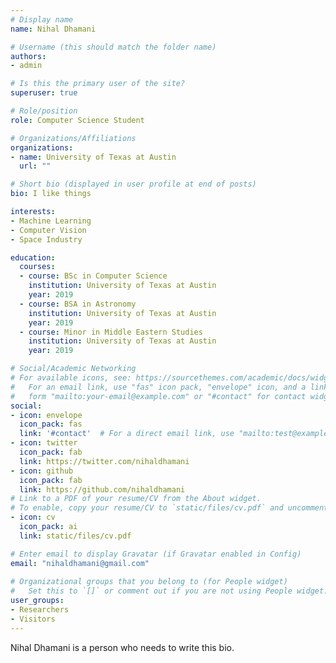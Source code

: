 ```yaml
---
# Display name
name: Nihal Dhamani

# Username (this should match the folder name)
authors:
- admin

# Is this the primary user of the site?
superuser: true

# Role/position
role: Computer Science Student

# Organizations/Affiliations
organizations:
- name: University of Texas at Austin
  url: ""

# Short bio (displayed in user profile at end of posts)
bio: I like things

interests:
- Machine Learning
- Computer Vision
- Space Industry

education:
  courses:
  - course: BSc in Computer Science
    institution: University of Texas at Austin
    year: 2019
  - course: BSA in Astronomy
    institution: University of Texas at Austin
    year: 2019
  - course: Minor in Middle Eastern Studies
    institution: University of Texas at Austin
    year: 2019

# Social/Academic Networking
# For available icons, see: https://sourcethemes.com/academic/docs/widgets/#icons
#   For an email link, use "fas" icon pack, "envelope" icon, and a link in the
#   form "mailto:your-email@example.com" or "#contact" for contact widget.
social:
- icon: envelope
  icon_pack: fas
  link: '#contact'  # For a direct email link, use "mailto:test@example.org".
- icon: twitter
  icon_pack: fab
  link: https://twitter.com/nihaldhamani
- icon: github
  icon_pack: fab
  link: https://github.com/nihaldhamani
# Link to a PDF of your resume/CV from the About widget.
# To enable, copy your resume/CV to `static/files/cv.pdf` and uncomment the lines below.  
- icon: cv
  icon_pack: ai
  link: static/files/cv.pdf

# Enter email to display Gravatar (if Gravatar enabled in Config)
email: "nihaldhamani@gmail.com"
  
# Organizational groups that you belong to (for People widget)
#   Set this to `[]` or comment out if you are not using People widget.  
user_groups:
- Researchers
- Visitors
---
```


Nihal Dhamani is a person who needs to write this bio.
